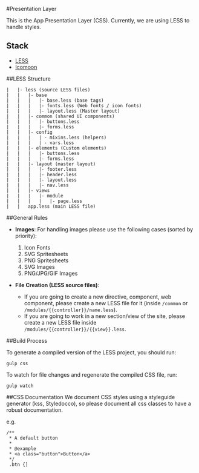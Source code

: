 #Presentation Layer

This is the App Presentation Layer (CSS). Currently, we are using LESS to handle styles.



## Stack
- [LESS](http://lesscss.org/usage/)
- [Icomoon](https://icomoon.io/app/)

##LESS Structure

```
|	|- less (source LESS files)
|	|	|- base
|	|	|	|- base.less (base tags)
|	|	|	|- fonts.less (Web fonts / icon fonts)
|	|	|	|- layout.less (Master layout)
|	|	|- common (shared UI components)
|	|	|	|- buttons.less
|	|	|	|- forms.less
|	|	|- config
|	|	|	| - mixins.less (helpers)
|	|	|	| - vars.less
|	|	|- elements (Custom elements)
|	|	|	|- buttons.less
|	|	|	|- forms.less
|   |   |- layout (master layout)
|   |   |   |- footer.less
|   |   |   |- header.less
|   |   |   |- layout.less
|   |   |   |- nav.less
|	|	|- views
|	|	|	|- module
|	|	|	|	|- page.less
|	|	app.less (main LESS file)
```

##General Rules

- **Images**: For handling images please use the following cases (sorted by priority):
 	1. Icon Fonts
	2. SVG Spritesheets
	3. PNG Spritesheets
	4. SVG Images
	5. PNG/JPG/GIF Images
		 
- **File Creation (LESS source files)**: 
	- If you are going to create a new directive, component, web component, please create a new LESS file for it (inside `/common` or `/modules/{{controller}}/name.less`).
	- If you are going to work in a new section/view of the site, please create a new LESS file inside `/modules/{{controller}}/{{view}}.less`.
	
	
##Build Process

To generate a compiled version of the LESS project, you should run:

`gulp css`

To watch for file changes and regenerate the compiled CSS file, run:

`gulp watch`

##CSS Documentation
We document CSS styles using a styleguide generator (kss, Styledocco), so please document all css classes to have a robust documentation.

e.g.

```
/**
 * A default button
 * 
 * @example
 * <a class="button">Button</a>
 */
 .btn {]
```